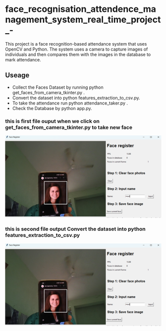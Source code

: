 
# face_recognisation_attendence_management_system_real_time_project_-
This project is a face recognition-based attendance system that uses OpenCV and Python. The system uses a camera to capture images of individuals and then compares them with the images in the database to mark attendance.
## Useage
- Collect the Faces Dataset by running  python get_faces_from_camera_tkinter.py .
- Convert the dataset into python features_extraction_to_csv.py.
- To take the attendance run python attendance_taker.py .
- Check the Database by python app.py.


### this is first file ouput when we click on get_faces_from_camera_tkinter.py to take new face 
 ![App Screenshot]( https://github.com/Henvitha26/face_recognisation_attendence_management_system_real_time_project_-/blob/main/Screenshot%202024-11-28%20163332.png)


### this is second file output Convert the dataset into python features_extraction_to_csv.py
 ![App Screenshot]( https://github.com/Henvitha26/face_recognisation_attendence_management_system_real_time_project_-/blob/main/Screenshot%202024-11-28%20163332.png)


